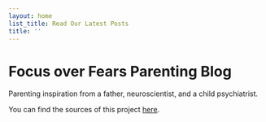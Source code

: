 ```yaml
---
layout: home
list_title: Read Our Latest Posts
title: ''
---
```


# Focus over Fears Parenting Blog

Parenting inspiration from a father, neuroscientist, and a child psychiatrist.

You can find the sources of this project [here](https://github.com/drpedapati).
